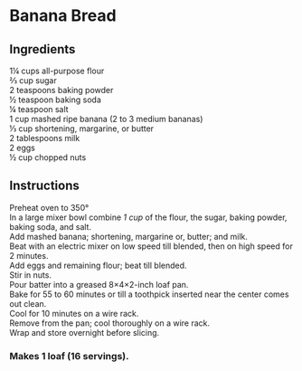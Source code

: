 # Banana Bread

## Ingredients
1&frac14; cups all-purpose flour  
&frac23; cup sugar  
2 teaspoons baking powder  
&frac12; teaspoon baking soda  
&frac14; teaspoon salt  
1 cup mashed ripe banana (2 to 3 medium bananas)  
&frac13; cup shortening, margarine, or butter  
2 tablespoons milk  
2 eggs  
&frac12; cup chopped nuts  

## Instructions

Preheat oven to 350&deg;  
In a large mixer bowl combine *1 cup* of the flour, the sugar, baking powder, baking soda, and salt.  
Add mashed banana; shortening, margarine or, butter; and milk.  
Beat with an electric mixer on low speed till blended, then on high speed for 2 minutes.  
Add eggs and remaining flour; beat till blended.  
Stir in nuts.  
Pour batter into a greased 8&times;4&times;2-inch loaf pan.  
Bake for 55 to 60 minutes or till a toothpick inserted near the center comes out clean.  
Cool for 10 minutes on a wire rack.  
Remove from the pan; cool thoroughly on a wire rack.  
Wrap and store overnight before slicing.  

### Makes 1 loaf (16 servings).